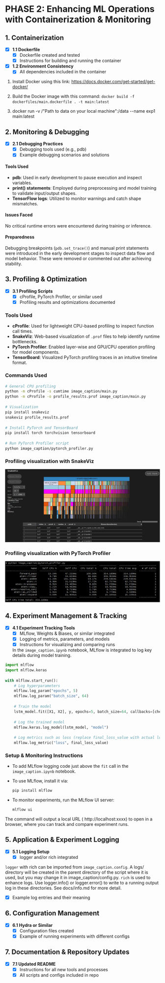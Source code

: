 # PHASE 2: Enhancing ML Operations with Containerization & Monitoring

## 1. Containerization
- [x] **1.1 Dockerfile**
  - [x] Dockerfile created and tested
  - [x] Instructions for building and running the container
- [x] **1.2 Environment Consistency**
  - [x] All dependencies included in the container

1. Install Docker using this link: https://docs.docker.com/get-started/get-docker/

2. Build the Docker image with this command: `docker build -f dockerfiles/main.dockerfile . -t main:latest`

3. docker run -v /"Path to data on your local machine":/data --name exp1 main:latest

## 2. Monitoring & Debugging

- [x] **2.1 Debugging Practices**
  - [x] Debugging tools used (e.g., pdb)
  - [x] Example debugging scenarios and solutions
#### Tools Used
- **pdb**: Used in early development to pause execution and inspect variables.
- **print() statements**: Employed during preprocessing and model training to validate input/output shapes.
- **TensorFlow logs**: Utilized to monitor warnings and catch shape mismatches.

#### Issues Faced
No critical runtime errors were encountered during training or inference.

#### Preparedness
Debugging breakpoints (`pdb.set_trace()`) and manual print statements were introduced in the early development stages to inspect data flow and model behavior. These were removed or commented out after achieving stability.
  
## 3. Profiling & Optimization
- [x] **3.1 Profiling Scripts**
  - [x] cProfile, PyTorch Profiler, or similar used
  - [x] Profiling results and optimizations documented

### Tools Used
- **cProfile**: Used for lightweight CPU-based profiling to inspect function call times.
- **SnakeViz**: Web-based visualization of `.prof` files to help identify runtime bottlenecks.
- **PyTorch Profiler**: Enabled layer-wise and GPU/CPU operation profiling for model components.
- **TensorBoard**: Visualized PyTorch profiling traces in an intuitive timeline format.

### Commands Used
```bash
# General CPU profiling
python -m cProfile -s cumtime image_caption/main.py
python -m cProfile -o profile_results.prof image_caption/main.py

# Visualization
pip install snakeviz
snakeviz profile_results.prof

# Install PyTorch and TensorBoard
pip install torch torchvision tensorboard

# Run PyTorch Profiler script
python image_caption/pytorch_profiler.py
```

### Profiling visualization with SnakeViz
![Profiling visualization with SnakeViz](./assets/images/SnakeVizResult.jpg)

### Profiling visualization with PyTorch Profiler
![Profiling visualization with PyTorch Profiler](./assets/images/PyTorchResult.jpg)

## 4. Experiment Management & Tracking
- [x] **4.1 Experiment Tracking Tools**
  - [x] MLflow, Weights & Biases, or similar integrated
  - [x] Logging of metrics, parameters, and models
  - [x] Instructions for visualizing and comparing runs

  In the `image_caption.ipynb` notebook, MLflow is integrated to log key details during model training.

```python
import mlflow
import mlflow.keras

with mlflow.start_run():
    # Log hyperparameters
    mlflow.log_param("epochs", 5)
    mlflow.log_param("batch_size", 64)
    
    # Train the model
    lstm_model.fit([X1, X2], y, epochs=5, batch_size=64, callbacks=[checkpoint], verbose=1)
    
    # Log the trained model
    mlflow.keras.log_model(lstm_model, "model")
    
    # Log metrics such as loss (replace final_loss_value with actual loss)
    mlflow.log_metric("loss", final_loss_value)
```

### Setup & Monitoring Instructions
- To add MLflow logging code just above the `fit` call in the `image_caption.ipynb` notebook.
- To use MLflow, install it via:

  ```bash
  pip install mlflow

- To monitor experiments, run the MLflow UI server:
  ```bash
  mlflow ui

The command will output a local URL ( http://localhost:xxxx) to open in a browser, where you can track and compare experiment runs.

## 5. Application & Experiment Logging
- [x] **5.1 Logging Setup**
  - [x] logger and/or rich integrated

`logger` with rich can be imported from `image_caption.config`. A logs/ directory will be created in the parent directory of the script where it is used, but you may change it in image_caption/config.py. `rich` is used to enhance logs. Use logger.info() or logger.error() to write to a running output log in these directories. See docs/info.md for more detail.

  - [x] Example log entries and their meaning

## 6. Configuration Management
- [x] **6.1 Hydra or Similar**
  - [x] Configuration files created
  - [x] Example of running experiments with different configs

## 7. Documentation & Repository Updates
- [x] **7.1 Updated README**
  - [x] Instructions for all new tools and processes
  - [x] All scripts and configs included in repo
